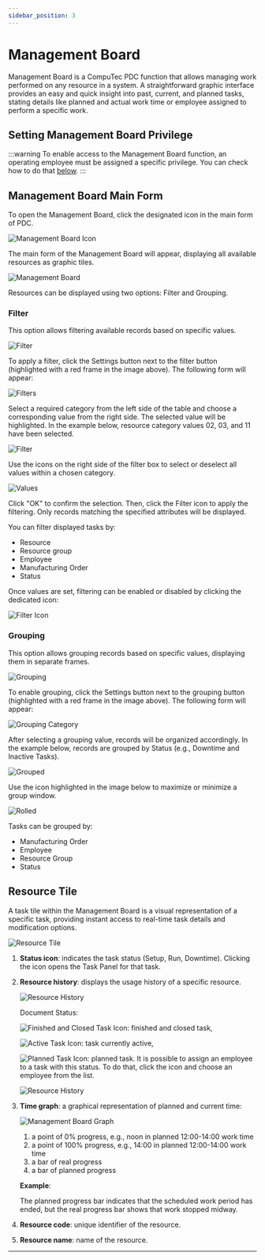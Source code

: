 ```yaml
---
sidebar_position: 3
---
```


# Management Board

Management Board is a CompuTec PDC function that allows managing work performed on any resource in a system. A straightforward graphic interface provides an easy and quick insight into past, current, and planned tasks, stating details like planned and actual work time or employee assigned to perform a specific work.

## Setting Management Board Privilege

:::warning
    To enable access to the Management Board function, an operating employee must be assigned a specific privilege.  You can check how to do that [below](#setting-management-board-privilege).
:::

## Management Board Main Form

To open the Management Board, click the designated icon in the main form of PDC.

![Management Board Icon](./media/management-board/management-board-icon.webp)

The main form of the Management Board will appear, displaying all available resources as graphic tiles.

![Management Board](./media/management-board/pdc-management-board.webp)

Resources can be displayed using two options: Filter and Grouping.

### Filter

This option allows filtering available records based on specific values.

![Filter](./media/management-board/management-board-filter.webp)

To apply a filter, click the Settings button next to the filter button (highlighted with a red frame in the image above). The following form will appear:

![Filters](./media/management-board/pdc-filters.webp)

Select a required category from the left side of the table and choose a corresponding value from the right side. The selected value will be highlighted. In the example below, resource category values 02, 03, and 11 have been selected.

![Filter](./media/management-board/pdc-filter.webp)

Use the icons on the right side of the filter box to select or deselect all values within a chosen category.

![Values](./media/management-board/filters-chosen-values.webp)

Click "OK" to confirm the selection. Then, click the Filter icon to apply the filtering. Only records matching the specified attributes will be displayed.

You can filter displayed tasks by:

- Resource
- Resource group
- Employee
- Manufacturing Order
- Status

Once values are set, filtering can be enabled or disabled by clicking the dedicated icon:

![Filter Icon](./media/management-board/filter-icon.webp)

### Grouping

This option allows grouping records based on specific values, displaying them in separate frames.

![Grouping](./media/management-board/grouping.webp)

To enable grouping, click the Settings button next to the grouping button (highlighted with a red frame in the image above). The following form will appear:

![Grouping Category](./media/management-board/grouping-category.webp)

After selecting a grouping value, records will be organized accordingly. In the example below, records are grouped by Status (e.g., Downtime and Inactive Tasks).

![Grouped](./media/management-board/management-board-grouped.webp)

Use the icon highlighted in the image below to maximize or minimize a group window.

![Rolled](./media/management-board/management-board-grouped-rolled.webp)

Tasks can be grouped by:

- Manufacturing Order
- Employee
- Resource Group
- Status

## Resource Tile

A task tile within the Management Board is a visual representation of a specific task, providing instant access to real-time task details and modification options.

![Resource Tile](./media/management-board/management-board-resource-tile.webp)

1. **Status icon**: indicates the task status (Setup, Run, Downtime). Clicking the icon opens the Task Panel for that task.
2. **Resource history**: displays the usage history of a specific resource.

    ![Resource History](./media/management-board/management-board-resource-history.webp)

    Document Status:

    ![Finished and Closed Task Icon](./media/management-board/finished-closed-task-icon.webp): finished and closed task,

    ![Active Task Icon](./media/management-board/active-task-icon.webp): task currently active,

    ![Planned Task Icon](./media/management-board/planned-task-icon.webp): planned task. It is possible to assign an employee to a task with this status. To do that, click the icon and choose an employee from the list.

    ![Resource History](./media/management-board/resource-history-employee.webp)
3. **Time graph**: a graphical representation of planned and current time:

    ![Management Board Graph](./media/management-board/management-board-graph.webp)

    1. a point of 0% progress, e.g., noon in planned 12:00-14:00 work time
    2. a point of 100% progress, e.g., 14:00 in planned 12:00-14:00 work time
    3. a bar of real progress
    4. a bar of planned progress

    **Example**:

    The planned progress bar indicates that the scheduled work period has ended, but the real progress bar shows that work stopped midway.

4. **Resource code**: unique identifier of the resource.
5. **Resource name**: name of the resource.

---
